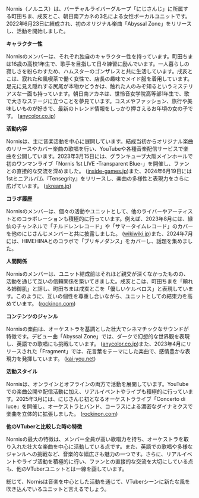 Nornis（ノルニス）は、バーチャルライバーグループ「にじさんじ」に所属する町田ちま、戌亥とこ、朝日南アカネの3名による女性ボーカルユニットです。2022年6月23日に結成され、初のオリジナル楽曲「Abyssal Zone」をリリースし、活動を開始しました。

**キャラクター性**

Nornisのメンバーは、それぞれ独自のキャラクター性を持っています。町田ちまは16歳の高校1年生で、歌手を目指して日々練習に励んでいます。一人暮らしの寂しさを紛らわすため、ハムスターのゴンザレスと共に生活しています。戌亥とこは、寂れた和風喫茶で働く女性で、店長の趣味でメイド服を着用しています。足元に見え隠れする尻尾が本物かどうかは、触れた人のみぞ知るというミステリアスな一面も持っています。朝日南アカネは、世怜音女学院高等部1年生で、歌で大きなステージに立つことを夢見ています。コスメやファッション、旅行や美味しいものが好きで、最新のトレンド情報をしっかり押さえるお年頃の女の子です。 ([anycolor.co.jp](https://www.anycolor.co.jp/news/1xr00o3qrdmy?utm_source=openai))

**活動内容**

Nornisは、主に音楽活動を中心に展開しています。結成当初からオリジナル楽曲のリリースやカバー楽曲の歌唱を行い、YouTubeや各種音楽配信サービスで楽曲を公開しています。2023年3月15日には、グランキューブ大阪メインホールで初のワンマンライブ「Nornis 1st LIVE -Transparent Blue-」を開催し、ファンとの直接的な交流を深めました。 ([inside-games.jp](https://www.inside-games.jp/article/2023/03/29/144961.html?utm_source=openai))また、2024年6月19日には1stミニアルバム『Tensegrity』をリリースし、楽曲の多様性と表現力をさらに広げています。 ([skream.jp](https://skream.jp/news/2024/06/nornis_interview.php?utm_source=openai))

**コラボ履歴**

Nornisのメンバーは、個々の活動やユニットとして、他のライバーやアーティストとのコラボレーションも積極的に行っています。例えば、2023年8月には、緑仙のチャンネルで「チルドレンレコード」や「サマータイムレコード」のカバーを他のにじさんじメンバーと共に披露しました。 ([wikiwiki.jp](https://wikiwiki.jp/nijisanji/Nornis?utm_source=openai))また、2024年7月には、HIMEHINAとのコラボで「ブリキノダンス」をカバーし、話題を集めました。

**人間関係**

Nornisのメンバーは、ユニット結成前はそれほど親交が深くなかったものの、活動を通じて互いの信頼関係を築いてきました。戌亥とこは、町田ちまを「頼れる姉御肌」と評し、町田ちまは戌亥とこを「優しいケルベロス」と表現しています。このように、互いの個性を尊重し合いながら、ユニットとしての結束力を高めています。 ([rockinon.com](https://rockinon.com/interview/detail/207506?utm_source=openai))

**コンテンツのジャンル**

Nornisの楽曲は、オーケストラを基調とした壮大でシネマチックなサウンドが特徴です。デビュー曲「Abyssal Zone」では、ダークで幻想的な世界観を表現し、英語での歌唱にも挑戦しています。 ([anycolor.co.jp](https://www.anycolor.co.jp/news/1xr00o3qrdmy?utm_source=openai))また、2023年4月にリリースされた「Fragment」では、花言葉をテーマにした楽曲で、感情豊かな表現力を発揮しています。 ([kai-you.net](https://kai-you.net/article/86603?utm_source=openai))

**活動スタイル**

Nornisは、オンラインとオフラインの両方で活動を展開しています。YouTubeでの楽曲公開や配信活動に加え、リアルイベントやライブも積極的に行っています。2025年3月には、にじさんじ初となるオーケストラライブ「Concerto di luce」を開催し、オーケストラとバンド、コーラスによる濃密なダイナミクスで楽曲を立体的に拡張しました。 ([rockinon.com](https://rockinon.com/blog/japan/211728?utm_source=openai))

**他のVTuberと比較した時の特徴**

Nornisの最大の特徴は、メンバー全員が高い歌唱力を持ち、オーケストラを取り入れた壮大な楽曲を中心に活動している点です。また、英語での歌唱や多様なジャンルへの挑戦など、音楽的な幅広さも魅力の一つです。さらに、リアルイベントやライブ活動を積極的に行い、ファンとの直接的な交流を大切にしている点も、他のVTuberユニットとは一線を画しています。

総じて、Nornisは音楽を中心とした活動を通じて、VTuberシーンに新たな風を吹き込んでいるユニットと言えるでしょう。 